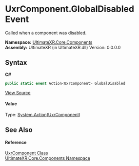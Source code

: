 # UxrComponent.GlobalDisabled Event
 

Called when a component was disabled.

**Namespace:**&nbsp;<a href="N_UltimateXR_Core_Components">UltimateXR.Core.Components</a><br />**Assembly:**&nbsp;UltimateXR (in UltimateXR.dll) Version: 0.0.0.0

## Syntax

**C#**<br />
``` C#
public static event Action<UxrComponent> GlobalDisabled
```

<a href="UltimateXR/Scripts/Core/Components/UxrComponent.cs" rel="noopener noreferrer" title="View the source code">View Source</a><br />

#### Value
Type: <a href="https://docs.microsoft.com/dotnet/api/system.action-1" target="_blank" rel="noopener noreferrer">System.Action</a>(<a href="T_UltimateXR_Core_Components_UxrComponent">UxrComponent</a>)

## See Also


#### Reference
<a href="T_UltimateXR_Core_Components_UxrComponent">UxrComponent Class</a><br /><a href="N_UltimateXR_Core_Components">UltimateXR.Core.Components Namespace</a><br />